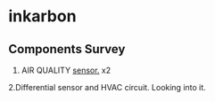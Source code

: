 # inkarbon
## Components Survey

1. AIR QUALITY [sensor.](https://www.electronicscomp.com/gp2y1010au0f-optical-dust-sensor-module?gclid=CjwKCAiAx_DwBRAfEiwA3vwZYj6ZXYGyFOBPWSy0ZJN3yOXVzKEetRGbJE96k_-UlYoZnmvCjArLgBoCzd0QAvD_BwE) x2

2.Differential sensor and HVAC circuit.
Looking into it.

